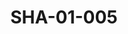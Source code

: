 ---
pid: SHA-01-005
title: SHA-01-005
language: en
original_label: 
rights: Sharhabil Ahmed
location_of_original: Sharhabil Ahmed
photographer_or_studio: 
scanned_from: photograph 9 by 13.8
_date: 1957-1958
location: Egypt, Manufiya, Sirs al Layan
description: Sharhabil Ahmed and friends in front of statue at teaching institute
additional_notes: The statue represents health nutrition and hygene
permission_display: 'yes'
on_server: 'no'
on_website: 'no'
permalink: /photopages/en/SHA-01-005
layout: photo-page
---